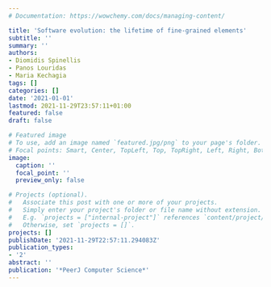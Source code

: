 ```yaml
---
# Documentation: https://wowchemy.com/docs/managing-content/

title: 'Software evolution: the lifetime of fine-grained elements'
subtitle: ''
summary: ''
authors:
- Diomidis Spinellis
- Panos Louridas
- Maria Kechagia
tags: []
categories: []
date: '2021-01-01'
lastmod: 2021-11-29T23:57:11+01:00
featured: false
draft: false

# Featured image
# To use, add an image named `featured.jpg/png` to your page's folder.
# Focal points: Smart, Center, TopLeft, Top, TopRight, Left, Right, BottomLeft, Bottom, BottomRight.
image:
  caption: ''
  focal_point: ''
  preview_only: false

# Projects (optional).
#   Associate this post with one or more of your projects.
#   Simply enter your project's folder or file name without extension.
#   E.g. `projects = ["internal-project"]` references `content/project/deep-learning/index.md`.
#   Otherwise, set `projects = []`.
projects: []
publishDate: '2021-11-29T22:57:11.294083Z'
publication_types:
- '2'
abstract: ''
publication: '*PeerJ Computer Science*'
---
```

